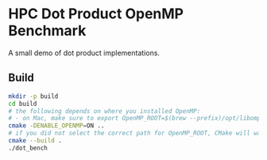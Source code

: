 # HPC Dot Product OpenMP Benchmark

A small demo of dot product implementations.

## Build

```sh
mkdir -p build
cd build
# the following depends on where you installed OpenMP:
# - on Mac, make sure to export OpenMP_ROOT=$(brew --prefix)/opt/libomp
cmake -DENABLE_OPENMP=ON ..
# if you did not select the correct path for OpenMP_ROOT, CMake will warn
cmake --build .
./dot_bench
```
